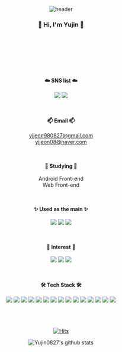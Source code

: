 

<!--
**Yujin0827/Yujin0827** is a ✨ _special_ ✨ repository because its `README.md` (this file) appears on your GitHub profile.

Here are some ideas to get you started:

- 🔭 I’m currently working on ...
- 🌱 I’m currently learning ...
- 👯 I’m looking to collaborate on ...
- 🤔 I’m looking for help with ...
- 💬 Ask me about ...
- 📫 How to reach me: ...
- 😄 Pronouns: ...
- ⚡ Fun fact: ...

### Hi there 👋
-->


<div align="center">

![header](https://capsule-render.vercel.app/api?type=waving&color=auto&height=300&section=header&text=Yujin's%20GitHub&fontAlignY=43&fontSize=85&desc=Hi%20there👋&descAlign=75&descAlignY=56&animation=twinkling)

### 👋 Hi, I'm Yujin 👋 
<br><br>
---
<br><br>
<strong>☁️ SNS list ☁️</strong>
<br><br>
<a href="https://www.instagram.com/dbwlsl__98/" target="_blank"><img src="https://img.shields.io/badge/Instagram-DD2F7D?style=flat-square&logo=Instagram&logoColor=white"/></a>
<a href="https://www.facebook.com/profile.php?id=100005101835786" target="_blank"><img src="https://img.shields.io/badge/Facebook-1877F2?style=flat-square&logo=Facebook&logoColor=white"/></a>

<br><br>
<strong>📫 Email 📫</strong>
<br><br>
yjjeon980827@gmail.com<br>
yjjeon08@naver.com
            

<br><br>
<strong>🌱 Studying 🌱</strong>
<br><br>
Android Front-end <br>
Web Front-end <br>
            
<br><br>
<strong>✨ Used as the main ✨</strong>
<br><br>
<img src="https://img.shields.io/badge/JAVA-FFFFFF?style=flat&logo=Java&logoColor=black">
<img src="https://img.shields.io/badge/Kotlin-9932CC?style=flat&logo=Kotlin&logoColor=white">
<img src="https://img.shields.io/badge/Python-ADFF2F?style=flat&logo=Python&logoColor=black">
            
<br><br>
<strong>🔭 Interest 🔭</strong>
<br><br>
<img src="https://img.shields.io/badge/Android Studio-228B22?style=flat&logo=Android&logoColor=white">
<img src="https://img.shields.io/badge/iOS-FF0000?style=flat&logo=Apple&logoColor=white">
<img src="https://img.shields.io/badge/React-61DAFB?style=flat&logo=react&logoColor=black">
            
<br><br>
<strong>🛠️ Tech Stack 🛠️</strong>
<br><br>
<img src="https://img.shields.io/badge/JAVA-FFFFFF?style=flat&logo=Java&logoColor=black">
<img src="https://img.shields.io/badge/Kotlin-9932CC?style=flat&logo=Kotlin&logoColor=white">
<img src="https://img.shields.io/badge/Python-ADFF2F?style=flat&logo=Python&logoColor=black">
<img src="https://img.shields.io/badge/C-27338E?style=flat&logo=C&logoColor=white">
<img src="https://img.shields.io/badge/C++-00599C?style=flat&logo=c%2B%2B&logoColor=white">
<img src="https://img.shields.io/badge/JavaScript-778899?style=flat&logo=JavaScript&logoColor=white">
<img src="https://img.shields.io/badge/HTML5-FF4500?style=flat&logo=HTML5&logoColor=white">
<img src="https://img.shields.io/badge/Markdown-000000?style=flat&logo=Markdown&logoColor=white">
<img src="https://img.shields.io/badge/vue.js-32CD32?style=flat&logo=Vue.js&logoColor=white">
<img src="https://img.shields.io/badge/react-61DAFB?style=flat&logo=react&logoColor=black">
<img src="https://img.shields.io/badge/node.js-339933?style=flat&logo=Node.js&logoColor=white">
<img src="https://img.shields.io/badge/Ubuntu-E95420?style=flat&logo=Ubuntu&logoColor=white">
<img src="https://img.shields.io/badge/Docker-2496ED?style=flat&logo=Docker&logoColor=white">
<img src="https://img.shields.io/badge/git-F05032?style=flat&logo=git&logoColor=white">
<img src="https://img.shields.io/badge/github-181717?style=flat&logo=github&logoColor=white">
            
            
<br><br><br>
[![Hits](https://hits.seeyoufarm.com/api/count/incr/badge.svg?url=https%3A%2F%2Fgithub.com%2FYujin0827&count_bg=%23E9B0E8&title_bg=%23727171&icon=smugmug.svg&icon_color=%23E7E7E7&title=today%27s&edge_flat=false)](https://hits.seeyoufarm.com)

![Yujin0827's github stats](https://github-readme-stats.vercel.app/api?username=Yujin0827&show_icons=true)
            
            
</div>
